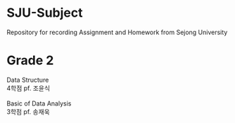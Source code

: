 # SJU-Subject <br>
Repository for recording Assignment and Homework from Sejong University
<h1>Grade 2</h1>
Data Structure <br>
4학점  pf. 조윤식 <br>
<br>
Basic of Data Analysis <br>
3학점  pf. 송재욱
